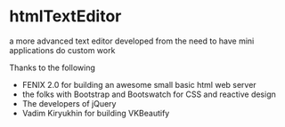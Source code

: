 # htmlTextEditor
a more advanced text editor developed from the need to have mini applications do custom work


Thanks to the following   
 - FENIX 2.0 for building an awesome small basic html web server
 - the folks with Bootstrap and Bootswatch for CSS and reactive design
 - The developers of jQuery
 - Vadim Kiryukhin for building VKBeautify
